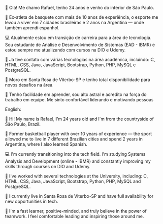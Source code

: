👋 Olá! Me chamo Rafael, tenho 24 anos e venho do interior de São Paulo.

🏀 Ex-atleta de basquete com mais de 10 anos de experiência, o esporte me levou a viver em 7 cidades brasileiras e 2 anos na Argentina — onde também aprendi espanhol.

💻 Atualmente estou em transição de carreira para a área de tecnologia. Sou estudante de Análise e Desenvolvimento de Sistemas (EAD - IBMR) e estou sempre me atualizando com cursos na DIO e Udemy.

🚀 Já tive contato com várias tecnologias na área acadêmica, incluindo:
C, HTML, CSS, Java, JavaScript, Bootstrap, Python, PHP, MySQL e PostgreSQL.

📍 Moro em Santa Rosa de Viterbo-SP e tenho total disponibilidade para novos desafios na área.

🌟 Tenho facilidade em aprender, sou alto astral e acredito na força do trabalho em equipe. Me sinto confortável liderando e motivando pessoas

English:

👋 Hi! My name is Rafael, I'm 24 years old and I'm from the countryside of São Paulo, Brazil.

🏀 Former basketball player with over 10 years of experience — the sport allowed me to live in 7 different Brazilian cities and spend 2 years in Argentina, where I also learned Spanish.

💻 I'm currently transitioning into the tech field. I'm studying Systems Analysis and Development (online - IBMR) and constantly improving my skills through courses on DIO and Udemy.

🚀 I've worked with several technologies at the University, including:
C, HTML, CSS, Java, JavaScript, Bootstrap, Python, PHP, MySQL and PostgreSQL.

📍 I currently live in Santa Rosa de Viterbo-SP and have full availability for new opportunities in tech.

🌟 I'm a fast learner, positive-minded, and truly believe in the power of teamwork. I feel comfortable leading and inspiring those around me.
